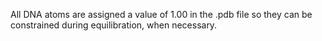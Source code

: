 All DNA atoms are assigned a value of 1.00 in the .pdb file so they can be constrained during equilibration, when necessary.
